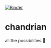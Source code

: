 [![Binder](https://mybinder.org/badge_logo.svg)](https://mybinder.org/v2/gh/Ifiht/chandrian/HEAD?urlpath=lab)

# chandrian
all the possibilities :butterfly:
